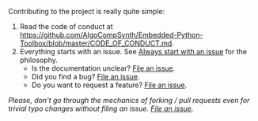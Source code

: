 Contributing to the project is really quite simple:

1. Read the code of conduct at <https://github.com/AlgoCompSynth/Embedded-Python-Toolbox/blob/master/CODE_OF_CONDUCT.md>.
2. Everything starts with an issue. See [Always start with an issue](https://about.gitlab.com/2016/03/03/start-with-an-issue/) for the philosophy.
    * Is the documentation unclear? [File an issue](https://github.com/AlgoCompSynth/Embedded-Python-Toolbox/issues/new).
    * Did you find a bug? [File an issue](https://github.com/AlgoCompSynth/Embedded-Python-Toolbox/issues/new).
    * Do you want to request a feature? [File an issue](https://github.com/AlgoCompSynth/Embedded-Python-Toolbox/issues/new).

*Please, don't go through the mechanics of forking / pull requests even for trivial typo changes without filing an issue. [File an issue](https://github.com/AlgoCompSynth/Embedded-Python-Toolbox/issues/new).*
